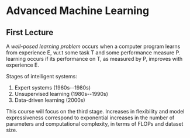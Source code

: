 # Advanced Machine Learning

## First Lecture

A *well-posed learning problem* occurs when a computer program learns from experience E,
w.r.t some task T and some performance measure P. learning occurs if its performance
on T, as measured by P, improves with experience E.

Stages of intelligent systems:

1. Expert systems (1960s--1980s)
2. Unsupervised learning (1980s--1990s)
3. Data-driven learning (2000s)

This course will focus on the third stage. Increases in flexibility and model expressiveness
correspond to exponential increases in the number of parameters and computational complexity,
in terms of FLOPs and dataset size.